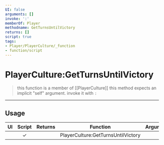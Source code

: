 ```yaml
---
UI: false
arguments: []
invoke: ':'
memberOf: Player
methodname: GetTurnsUntilVictory
returns: []
script: true
tags:
- Player/PlayerCulture/_function
- function/script
---
```

# PlayerCulture:GetTurnsUntilVictory
> this function is a member of [[PlayerCulture]]
> this method expects an implicit "self" argument. invoke it with `:`
-----
## Usage
|  UI | Script | Returns | Function | Arguments |
|:---:|:------:|-------:|:--------:|:---------|
| |✓||PlayerCulture:GetTurnsUntilVictory||
